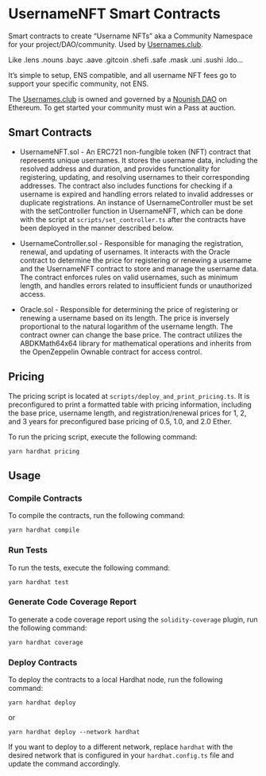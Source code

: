 # UsernameNFT Smart Contracts

Smart contracts to create “Username NFTs” aka a Community Namespace for your project/DAO/community. Used by [Usernames.club](https://usernames.club/).

Like .lens .nouns .bayc .aave .gitcoin .shefi .safe .mask .uni .sushi .ldo…

It’s simple to setup, ENS compatible, and all username NFT fees go to support your specific community, not ENS.

The [Usernames.club](https://usernames.club/) is owned and governed by a [Nounish DAO](https://nouns.build/dao/0xcbfea5c61aa7492610bdda80a927291b485e6f95/12) on Ethereum. To get started your community must win a Pass at auction.

## Smart Contracts

- UsernameNFT.sol - An ERC721 non-fungible token (NFT) contract that represents unique usernames. It stores the username data, including the resolved address and duration, and provides functionality for registering, updating, and resolving usernames to their corresponding addresses. The contract also includes functions for checking if a username is expired and handling errors related to invalid addresses or duplicate registrations. An instance of UsernameController must be set with the setController function in UsernameNFT, which can be done with the script at `scripts/set_controller.ts` after the contracts have been deployed in the manner described below.

- UsernameController.sol - Responsible for managing the registration, renewal, and updating of usernames. It interacts with the Oracle contract to determine the price for registering or renewing a username and the UsernameNFT contract to store and manage the username data. The contract enforces rules on valid usernames, such as minimum length, and handles errors related to insufficient funds or unauthorized access.

- Oracle.sol - Responsible for determining the price of registering or renewing a username based on its length. The price is inversely proportional to the natural logarithm of the username length. The contract owner can change the base price. The contract utilizes the ABDKMath64x64 library for mathematical operations and inherits from the OpenZeppelin Ownable contract for access control.

## Pricing

The pricing script is located at `scripts/deploy_and_print_pricing.ts`. It is preconfigured to print a formatted table with pricing information, including the base price, username length, and registration/renewal prices for 1, 2, and 3 years for preconfigured base pricing of 0.5, 1.0, and 2.0 Ether.

To run the pricing script, execute the following command:

```
yarn hardhat pricing
```

## Usage

### Compile Contracts

To compile the contracts, run the following command:

```
yarn hardhat compile
```

### Run Tests

To run the tests, execute the following command:

```
yarn hardhat test
```

### Generate Code Coverage Report

To generate a code coverage report using the `solidity-coverage` plugin, run the following command:

```
yarn hardhat coverage
```

### Deploy Contracts

To deploy the contracts to a local Hardhat node, run the following command:

```
yarn hardhat deploy

```

or

```
yarn hardhat deploy --network hardhat
```

If you want to deploy to a different network, replace `hardhat` with the desired network that is configured in your `hardhat.config.ts` file and update the command accordingly.
